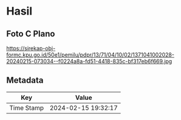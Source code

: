 # Hasil

## Foto C Plano

https://sirekap-obj-formc.kpu.go.id/50e1/pemilu/pdpr/13/71/04/10/02/1371041002028-20240215-073034--f0224a8a-fd51-4418-835c-bf317eb6f669.jpg


## Metadata

| Key        | Value               |
| ---------- | ------------------- |
| Time Stamp | 2024-02-15 19:32:17 |



